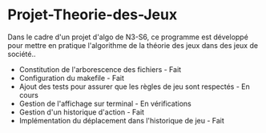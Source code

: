 # Projet-Theorie-des-Jeux
Dans le cadre d'un projet d'algo de N3-S6, ce programme est développé pour mettre en pratique l'algorithme de la théorie des jeux dans des jeux de société..

- Constitution de l'arborescence des fichiers - Fait
- Configuration du makefile - Fait
- Ajout des tests pour assurer que les règles de jeu sont respectés - En cours
- Gestion de l'affichage sur terminal - En vérifications
- Gestion d'un historique d'action - Fait
- Implémentation du déplacement dans l'historique de jeu - Fait

